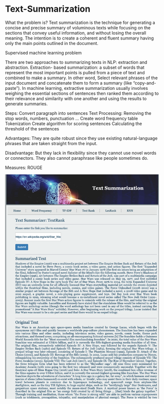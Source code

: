 # Text-Summarization

What the problem is? 
Text summarization is the technique for generating a concise and precise summary of voluminous texts while focusing on the sections that convey useful information, and without losing the overall meaning. The intention is to create a coherent and fluent summary having only the main points outlined in the document.

Supervised machine learning problem


 There are two approaches to summarizing texts in NLP: extraction and abstraction.
Extraction- based summarization: a subset of words that represent the most important points is pulled from a piece of text and combined to make a summary. In other word, Select relevant phrases of the input document and concatenate them to form a summary (like “copy-and-paste”). In machine learning, extractive summarization usually involves weighing the essential sections of sentences then ranked them according to their relevance and similarity with one another and using the results to generate summaries.

Steps:
Convert paragraph into sentences
Text Processing: Removing the stop words, numbers, punctuation …
Create word frequency table
Tokenization
Create algorithm for scoring sentences
Calculating the threshold of the sentences


Advantages: They are quite robust since they use existing natural-language phrases that are taken straight from the input.

Disadvantage: But they lack in flexibility since they cannot use novel words or connectors. They also cannot paraphrase like people sometimes do.

Measures: ROUGE

<img src='images/Screen Shot 2020-05-10 at 11.39.45 AM.png'>
